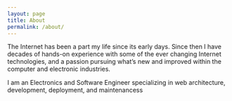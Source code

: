 ```yaml
---
layout: page
title: About
permalink: /about/
---
```


The Internet has been a part my life since its early days. Since then I have decades of hands-on experience  with some of the ever changing Internet technologies,  and a passion pursuing what’s new and improved within the computer and electronic industries.

I am an Electronics and Software Engineer specializing in web architecture, development, deployment, and maintenancess




